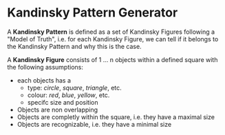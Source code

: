 # Kandinsky Pattern Generator

A **Kandinsky Pattern** is defined as a set of Kandinsky Figures following a "Model of Truth", i.e. for each  Kandinsky Figure, we can tell if it belongs to the Kandinsky Pattern and why this is the case.

A **Kandinsky Figure** consists of 1 ... n objects within a defined square with the following assumptions:

*  each objects has a 
   - type: *circle*, *square*,  *triangle*, etc. 
   - colour: *red*, *blue*,  *yellow*, etc. 
   - specifc size and position  
*   Objects are non overlapping
*   Objects are completly within the square, i.e. they have a maximal size
*   Objects are recognizable, i.e. they have a minimal size
